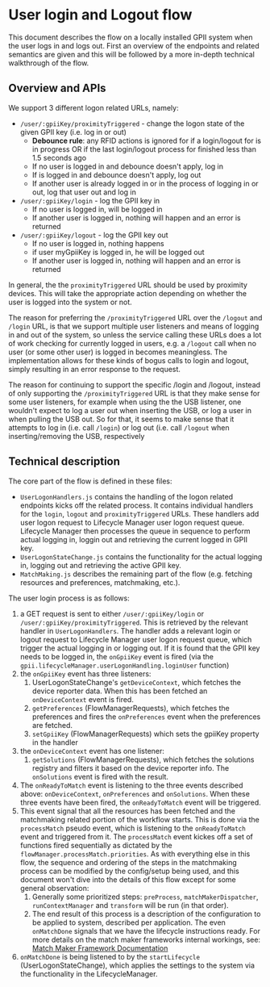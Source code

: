 # User login and Logout flow

This document describes the flow on a locally installed GPII system when the user logs in and logs out. First an
overview of the endpoints and related semantics are given and this will be followed by a more in-depth technical
walkthrough of the flow.

## Overview and APIs

We support 3 different logon related URLs, namely:

* `/user/:gpiiKey/proximityTriggered` - change the logon state of the given GPII key (i.e. log in or out)
  * **Debounce rule**: any RFID actions is ignored for <myGpiiKey> if a login/logout for <myGpiiKey> is in progress OR
    if the last login/logout process for <myGpiiKey> finished less than 1.5 seconds ago
  * If no user is logged in and debounce doesn't apply, log in <myGpiiKey>
  * If <myGpiiKey> is logged in and debounce doesn't apply, log out <myGpiiKey>
  * If another user is already logged in or in the process of logging in or out, log that user out and log in
    <myGpiiKey>
* `/user/:gpiiKey/login` - log the GPII key in
  * If no user is logged in, <myGpiiKey> will be logged in
  * If another user is logged in, nothing will happen and an error is returned
* `/user/:gpiiKey/logout` - log the GPII key out
  * If no user is logged in, nothing happens
  * if user myGpiiKey is logged in, he will be logged out
  * If another user is logged in, nothing will happen and an error is returned

In general, the the `proximityTriggered` URL should be used by proximity devices. This will take the appropriate action
depending on whether the user is logged into the system or not.

The reason for preferring the `/proximityTriggered` URL over the `/logout` and `/login` URL, is that we support multiple
user listeners and means of logging in and out of the system, so unless the service calling these URLs does a lot of
work checking for currently logged in users, e.g. a `/logout` call when no user (or some other user) is logged in
becomes meaningless. The implementation allows for these kinds of bogus calls to login and logout, simply resulting in
an error response to the request.

The reason for continuing to support the specific /login and /logout, instead of only supporting the
`/proximityTriggered` URL is that they make sense for some user listeners, for example when using the the USB listener,
one wouldn't expect to log a user out when inserting the USB, or log a user in when pulling the USB out. So for that, it
seems to make sense that it attempts to log in (i.e. call `/login`) or log out (i.e. call `/logout` when
inserting/removing the USB, respectively

## Technical description

The core part of the flow is defined in these files:

* `UserLogonHandlers.js` contains the handling of the logon related endpoints kicks off the related process. It
  contains individual handlers for the `login`, `logout` and `proximityTriggered` URLs. These handlers add user logon
  request to Lifecycle Manager user logon request queue. Lifecycle Manager then processes the queue in sequence to
  perform actual logging in, loggin out and retrieving the current logged in GPII key.
* `UserLogonStateChange.js` contains the functionality for the actual logging in, logging out and retrieving the active
  GPII key.
* `MatchMaking.js` describes the remaining part of the flow (e.g. fetching resources and preferences, matchmaking,
  etc.).

The user login process is as follows:

1. a GET request is sent to either `/user/:gpiiKey/login` or `/user/:gpiiKey/proximityTriggered`. This is retrieved by
   the relevant handler in `UserLogonHandlers`. The handler adds a relevant login or logout request to Lifecycle
   Manager user logon request queue, which trigger the actual logging in or logging out. If it is found that the GPII
   key needs to be logged in, the `onGpiiKey` event is fired (via the
   `gpii.lifecycleManager.userLogonHandling.loginUser` function)
2. the `onGpiiKey` event has three listeners:
   1. UserLogonStateChange's `getDeviceContext`, which fetches the device reporter data. When this has been fetched an
      `onDeviceContext` event is fired.
   2. `getPreferences` (FlowManagerRequests), which fetches the preferences and fires the `onPreferences` event when the
      preferences are fetched.
   3. `setGpiiKey` (FlowManagerRequests) which sets the gpiiKey property in the handler
3. the `onDeviceContext` event has one listener:
   1. `getSolutions` (FlowManagerRequests), which fetches the solutions registry and filters it based on the device
      reporter info. The `onSolutions` event is fired with the result.
4. The `onReadyToMatch` event is listening to the three events described above: `onDeviceContext`, `onPreferences` and
   `onSolutions`. When these three events have been fired, the `onReadyToMatch` event will be triggered.
5. This event signal that all the resources has been fetched and the matchmaking related portion of the workflow starts.
   This is done via the `processMatch` pseudo event, which is listening to the `onReadyToMatch` event and triggered from
   it. The `processMatch` event kickes off a set of functions fired sequentially as dictated by the
   `flowManager.processMatch.priorities`. As with everything else in this flow, the sequence and ordering of the steps
   in the matchmaking process can be modified by the config/setup being used, and this document won't dive into the
   details of this flow except for some general observation:
   1. Generally some prioritized steps: `preProcess`, `matchMakerDispatcher`, `runContextManager` and `transform` will
      be run (in that order).
   2. The end result of this process is a description of the configuration to be applied to system, described per
      application. The even `onMatchDone` signals that we have the lifecycle instructions ready. For more details on the
      match maker frameworks internal workings, see: [Match Maker Framework Documentation](MatchMakerFramework.md)
6. `onMatchDone` is being listened to by the `startLifecycle` (UserLogonStateChange), which applies the settings to the
   system via the functionality in the LifecycleManager.
